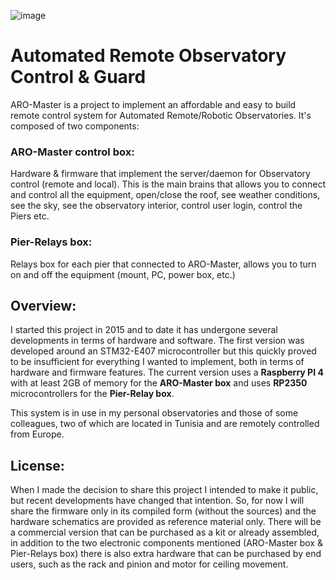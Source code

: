 ![image](https://github.com/user-attachments/assets/f11f5d3a-4bc3-4ead-ba16-23fee96c62ab)
# Automated Remote Observatory Control &amp; Guard

ARO-Master is a project to implement an affordable and easy to build remote control system for Automated Remote/Robotic Observatories.
It's composed of two components:

### ARO-Master control box:
Hardware & firmware that implement the server/daemon for Observatory control (remote and local). This is the main brains that allows you to connect and control all the equipment, open/close the roof, see weather conditions, see the sky, see the observatory interior, control user login, control the Piers etc.
### Pier-Relays box:
Relays box for each pier that connected to ARO-Master, allows you to turn on and off the equipment (mount, PC, power box, etc.) 

## Overview:
I started this project in 2015 and to date it has undergone several developments in terms of hardware and software. The first version was developed around an STM32-E407 microcontroller but this quickly proved to be insufficient for everything I wanted to implement, both in terms of hardware and firmware features.
The current version uses a **Raspberry PI 4** with at least 2GB of memory for the **ARO-Master box** and uses **RP2350** microcontrollers for the **Pier-Relay box**.

This system is in use in my personal observatories and those of some colleagues, two of which are located in Tunisia and are remotely controlled from Europe.

## License:
When I made the decision to share this project I intended to make it public, but recent developments have changed that intention. So, for now I will share the firmware only in its compiled form (without the sources) and the hardware schematics are provided as reference material only.
There will be a commercial version that can be purchased as a kit or already assembled, in addition to the two electronic components mentioned (ARO-Master box & Pier-Relays box) there is also extra hardware that can be purchased by end users, such as the rack and pinion and motor for ceiling movement.

